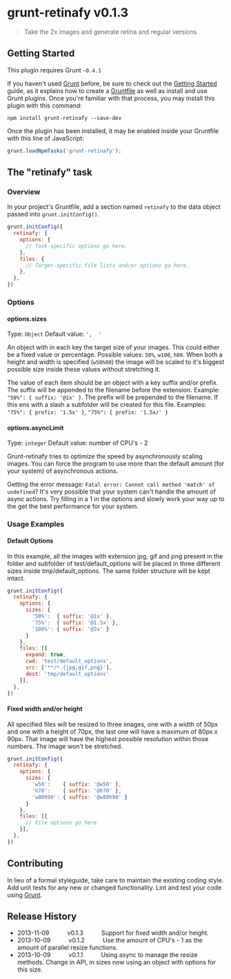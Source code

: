 # grunt-retinafy v0.1.3

> Take the 2x images and generate retina and regular versions

## Getting Started
This plugin requires Grunt `~0.4.1`

If you haven't used [Grunt](http://gruntjs.com/) before, be sure to check out the [Getting Started](http://gruntjs.com/getting-started) guide, as it explains how to create a [Gruntfile](http://gruntjs.com/sample-gruntfile) as well as install and use Grunt plugins. Once you're familiar with that process, you may install this plugin with this command:

```shell
npm install grunt-retinafy --save-dev
```

Once the plugin has been installed, it may be enabled inside your Gruntfile with this line of JavaScript:

```js
grunt.loadNpmTasks('grunt-retinafy');
```

## The "retinafy" task

### Overview
In your project's Gruntfile, add a section named `retinafy` to the data object passed into `grunt.initConfig()`.

```js
grunt.initConfig({
  retinafy: {
    options: {
      // Task-specific options go here.
    },
    files: {
      // Target-specific file lists and/or options go here.
    },
  },
})
```

### Options

#### options.sizes
Type: `Object`
Default value: `',  '`

An object with in each key the target size of your images. This could either be a fixed value or percentage. Possible values: `50%`, `w100`, `h80`. When both a height and width is specified (`w50h80`) the image will be scaled to it's biggest possible size inside these values without stretching it.

The value of each item should be an object with a key suffix and/or prefix. The suffix will be appended to the filename before the extension. Example: `"50%": { suffix: '@1x' }`. The prefix will be prepended to the filename. If this ens with a slash a subfolder will be created for this file. Examples: `"75%": { prefix: '1.5x' }`, `"75%": { prefix: '1.5x/' }`


#### options.asyncLimit
Type: `integer`
Default value: number of CPU's - 2

Grunt-retinafy tries to optimize the speed by asynchronously scaling images. You can force the program to use more than the default amount (for your system) of asynchronous actions.

Getting the error message: `Fatal error: Cannot call method 'match' of undefined`? It's very possible that your system can't handle the amount of async actions. Try filling in a 1 in the options and slowly work your way up to the get the best performance for your system.


### Usage Examples

#### Default Options
In this example, all the images with extension jpg, gif and png present in the folder and subfolder of test/default_options will be placed in three different sizes inside tmp/default_options. The same folder structure will be kept intact.

```js
grunt.initConfig({
  retinafy: {
    options: {
      sizes: {
        '50%':  { suffix: '@1x' },
        '75%':  { suffix: '@1.5x' },
        '100%': { suffix: '@2x' }
      }
    },
    files: [{
      expand: true,
      cwd: 'test/default_options',
      src: ['**/*.{jpg,gif,png}'],
      dest: 'tmp/default_options'
    }],
  },
})
```

#### Fixed width and/or height
All specified files will be resized to three images, one with a width of 50px and one with a height of 70px, the last one will have a maximum of 80px x 90px. That image will have the highest possible resolution within those numbers. The image won't be stretched.

```js
grunt.initConfig({
  retinafy: {
    options: {
      sizes: {
        'w50':    { suffix: '@w50' },
        'h70':    { suffix: '@h70' },
        'w80h90': { suffix: '@w80h90' }
      }
    },
    files: [{
      // File options go here
    }],
  },
})
```


## Contributing
In lieu of a formal styleguide, take care to maintain the existing coding style. Add unit tests for any new or changed functionality. Lint and test your code using [Grunt](http://gruntjs.com/).

## Release History
* 2013-11-09   v0.1.3   Support for fixed width and/or height.
* 2013-10-09   v0.1.2   Use the amount of CPU's - 1 as the amount of parallel resize functions.
* 2013-10-09   v0.1.1   Using async to manage the resize methods. Change in API, in sizes now using an object with options for this size.